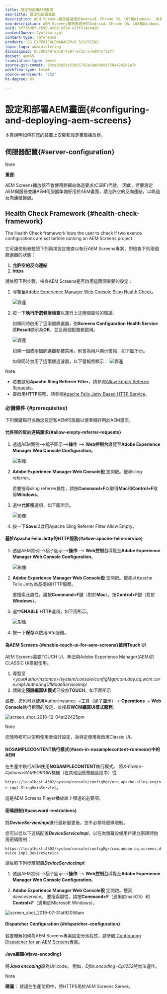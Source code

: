 ```yaml
---
title: 設定和部署AEM畫面
seo-title: 設定和部署畫面
description: AEM Screens播放器適用於Android、Chrome OS、iOS和Windows。 本頁面說明AEM畫面的設定和部署，並摘要播放器裝置的h/w選取方針。
seo-description: AEM Screens播放器適用於Android、Chrome OS、iOS和Windows。 本頁面說明AEM畫面的設定和部署，並摘要播放器裝置的h/w選取方針。
uuid: bf730d0f-e590-4c0d-a554-e1ff914eb420
contentOwner: Jyotika syal
content-type: reference
products: SG_EXPERIENCEMANAGER/6.5/SCREENS
topic-tags: administering
discoiquuid: 0c7d6248-8ac0-4387-8725-57ed941f28f7
docset: aem65
translation-type: tm+mt
source-git-commit: 83ce95e5dc530c5792ec9a00dcb758a424202a7a
workflow-type: tm+mt
source-wordcount: '752'
ht-degree: 0%

---
```



# 設定和部署AEM畫面{#configuring-and-deploying-aem-screens}

本頁說明如何在您的裝置上安裝和設定畫面播放器。

## 伺服器配置{#server-configuration}

>[!NOTE]
>
>**重要**:
>
>AEM Screens播放器不會使用跨網站偽造要求(CSRF)代號。 因此，若要設定AEM伺服器並讓AEM伺服器準備好用於AEM畫面，請允許空的反向連結，以略過反向連結篩選。

## Health Check Framework {#health-check-framework}

The Health Check framework lows the user to check if two exence configurations are set before running an AEM Screens project.

它可讓使用者驗證下列兩項設定檢查以執行AEM Screens專案，即檢查下列兩個篩選器的狀態：

1. **允許空的反向連結**
2. **https**

請依照下列步驟，檢查AEM Screens是否啟用這兩個重要的設定：

1. 導覽至[Adobe Experience Manager Web Console Sling Health Check](http://localhost:4502/system/console/healthcheck?tags=screensconfigs&amp;overrideGlobalTimeout=)。

   ![資產](assets/health-check1.png)


2. 按一下&#x200B;**執行所選健康檢查**&#x200B;以運行上述兩個屬性的驗證。

   如果同時啟用了這兩個篩選器，則&#x200B;**Screens Configuration Health Service**&#x200B;將&#x200B;**Result**&#x200B;顯示為&#x200B;**OK**，並且兩個配置都啟用。

   ![資產](assets/health-check2.png)

   如果一個或兩個篩選器都被禁用，則會為用戶顯示警報，如下圖所示。

   如果同時禁用了這兩個過濾器，以下警報將顯示：
   ![資產](assets/health-check3.png)

>[!NOTE]
>
>* 若要啟用&#x200B;**Apache Sling Referrer Filter**，請參閱[Allow Empty Referrer Requests](/help/user-guide/configuring-screens-introduction.md#allow-empty-referrer-requests)。
>* 要啟用&#x200B;**HTTP**&#x200B;服務，請參閱[Apache Felix Jetty Based HTTP Service](/help/user-guide/configuring-screens-introduction.md#allow-apache-felix-service)。


### 必備條件 {#prerequisites}

下列關鍵點可協助您設定和AEM伺服器以便準備好用於AEM畫面。

#### 允許空的反向連結請求{#allow-empty-referrer-requests}

1. 透過AEM實例—>槌子圖示—>**操作** —> **Web控制台**&#x200B;導覽至&#x200B;**Adobe Experience Manager Web Console Configuration**。

   ![影像](assets/config/empty-ref1.png)

1. **Adobe Experience Manager Web Console設** 定開啟。搜尋sling referrer。

   若要搜尋sling referrer屬性，請按&#x200B;**Command+F**&#x200B;以取得&#x200B;**Mac**&#x200B;和&#x200B;**Control+F**&#x200B;取得&#x200B;**Windows**。

1. 選中&#x200B;**允許空**&#x200B;選項，如下圖所示。

   ![影像](assets/config/empty-ref2.png)

1. 按一下&#x200B;**Save**&#x200B;以啟用Apache Sling Referrer Filter Allow Empty。


#### 基於Apache Felix Jetty的HTTP服務{#allow-apache-felix-service}

1. 透過AEM實例—>槌子圖示—>**操作** —> **Web控制台**&#x200B;導覽至&#x200B;**Adobe Experience Manager Web Console Configuration**。

   ![影像](assets/config/empty-ref1.png)

1. **Adobe Experience Manager Web Console設** 定開啟。搜尋以Apache Felix Jetty為基礎的HTTP服務。

   要搜索此屬性，請按&#x200B;**Command+F**&#x200B;鍵（對於&#x200B;**Mac**），按&#x200B;**Control+F**&#x200B;鍵（對於&#x200B;**Windows**）。

1. 選中&#x200B;**ENABLE HTTP**&#x200B;選項，如下圖所示。

   ![影像](assets/config/config-1.png)

1. 按一下&#x200B;**保存**&#x200B;以啟用&#x200B;*http*&#x200B;服務。

#### 為AEM Screens {#enable-touch-ui-for-aem-screens}啟用Touch UI

AEM Screens需要TOUCH UI，無法與Adobe Experience Manager(AEM)的CLASSIC UI搭配使用。

1. 導覽至&#x200B;*&lt;yourAuthorInstance>/system/console/configMgr/com.day.cq.wcm.core.impl.AuthoringUIModeServiceImpl*
1. 請確定&#x200B;**預設編寫UI模式**&#x200B;已設為&#x200B;**TOUCH**，如下圖所示

或者，您也可以使用AuthorInstance *->*&#x200B;工具（槌子圖示）-> **Operations** -> **Web Console**&#x200B;執行相同的設定，並搜尋&#x200B;**WCM編寫UI模式服務**。

![screen_shot_2018-12-04at22425pm](assets/screen_shot_2018-12-04at22425pm.png)

>[!NOTE]
>
>您隨時都可以使用使用者偏好設定，為特定使用者啟用Classic UI。

#### NOSAMPLECONTENT執行模式{#aem-in-nosamplecontent-runmode}中的AEM

在生產中執行AEM使用&#x200B;**NOSAMPLECONTENT**&#x200B;執行模式。 將&#x200B;*X-Frame-Options=SAMEORIGIN*&#x200B;標題（在其他回應標題區段中）從

`https://localhost:4502/system/console/configMgr/org.apache.sling.engine.impl.SlingMainServlet`。

這是AEM Screens Player播放線上頻道的必要項。

#### 密碼限制{#password-restrictions}

對&#x200B;***DeviceServiceImpl***&#x200B;進行最新變更後，您不必移除密碼限制。

您可以從以下連結配置&#x200B;***DeviceServiceImpl***，以在為螢幕設備用戶建立密碼時啟用密碼限制：

`https://localhost:4502/system/console/configMgr/com.adobe.cq.screens.device.impl.DeviceService`

請依照下列步驟配置&#x200B;***DeviceServiceImpl***:

1. 透過AEM實例—>槌子圖示—>**操作** —> **Web控制台**&#x200B;導覽至&#x200B;**Adobe Experience Manager Web Console Configuration**。

1. **Adobe Experience Manager Web Console設** 定開啟。搜索&#x200B;*deviceservice*。 要搜索屬性，請按&#x200B;**Command+F**（適用於macOS）和&#x200B;**Control+F**（適用於Microsoft Windows）。

![screen_shot_2019-07-31at92058am](assets/screen_shot_2019-07-31at92058am.png)

#### Dispatcher Configuration {#dispatcher-configuration}

若要瞭解如何為AEM Screens專案設定分派程式，請參閱[ Configuring Dispatcher for an AEM Screens專案](dispatcher-configurations-aem-screens.md)。

#### Java編碼{#java-encoding}

將&#x200B;***Java encoding***&#x200B;設為Unicode。 例如，*Dfile.encoding=Cp1252*&#x200B;將無法運作。

>[!NOTE]
>**建議：**
>建議在生產使用中，將HTTPS用於AEM Screens Server。








